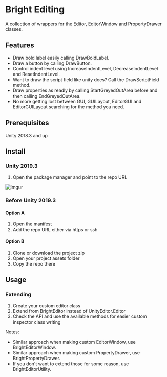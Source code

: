# Bright Editing
A collection of wrappers for the Editor, EditorWindow and PropertyDrawer classes.

## Features
* Draw bold label easily calling DrawBoldLabel.
* Draw a button by calling DrawButton.
* Control indent level using IncreaseIndentLevel, DecreaseIndentLevel and ResetIndentLevel.
* Want to draw the script field like unity does? Call the DrawScriptField method.
* Draw properties as readly by calling StartGreyedOutArea before and then calling EndGreyedOutArea.
* No more getting lost between GUI, GUILayout, EditorGUI and EditorGUILayout searching for the method you need.

## Prerequisites
Unity 2018.3 and up

## Install

### Unity 2019.3
1. Open the package manager and point to the repo URL

![Imgur](https://i.imgur.com/iYGgINz.png)

### Before Unity 2019.3

#### Option A
1. Open the manifest
2. Add the repo URL either via https or ssh

#### Option B
1. Clone or download the project zip
2. Open your project assets folder
3. Copy the repo there

## Usage

### Extending
1. Create your custom editor class
2. Extend from BrightEditor instead of UnityEditor.Editor
3. Check the API and use the available methods for easier custom inspector class writing

Notes:
- Similar approach when making custom EditorWindow, use BrightEditorWindow.
- Similar approach when making custom PropertyDrawer, use BrightPropertyDrawer.
- If you don't want to extend those for some reason, use BrightEditorUtility. 